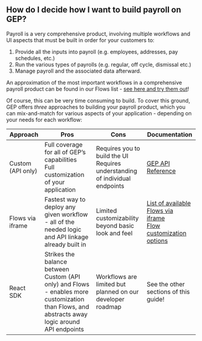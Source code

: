 ## How do I decide how I want to build payroll on GEP?

Payroll is a very comprehensive product, involving multiple workflows and UI aspects that must be built in order for your customers to:

1. Provide all the inputs into payroll (e.g. employees, addresses, pay schedules, etc.)
2. Run the various types of payrolls (e.g. regular, off cycle, dismissal etc.)
3. Manage payroll and the associated data afterward.

An approximation of the most important workflows in a comprehensive payroll product can be found in our Flows list - [see here and try them out](https://docs.gusto.com/embedded-payroll/docs/flow-types)!

Of course, this can be very time consuming to build. To cover this ground, GEP offers _three_ approaches to building your payroll product, which you can mix-and-match for various aspects of your application - depending on your needs for each workflow:

| Approach          | Pros                                                                                                                                           | Cons                                                                            | Documentation                                                                                                                                                                                |
| ----------------- | ---------------------------------------------------------------------------------------------------------------------------------------------- | ------------------------------------------------------------------------------- | -------------------------------------------------------------------------------------------------------------------------------------------------------------------------------------------- |
| Custom (API only) | Full coverage for all of GEP’s capabilities<br/>Full customization of your application                                                         | Requires you to build the UI<br/>Requires understanding of individual endpoints | [GEP API Reference](https://docs.gusto.com/embedded-payroll/reference)                                                                                                                       |
| Flows via iframe  | Fastest way to deploy any given workflow - all of the needed logic and API linkage already built in                                            | Limited customizability beyond basic look and feel                              | [List of available Flows via iframe](https://docs.gusto.com/embedded-payroll/docs/flow-types)<br/>[Flow customization options](https://docs.gusto.com/embedded-payroll/docs/customize-flows) |
| React SDK         | Strikes the balance between Custom (API only) and Flows - enables more customization than Flows, and abstracts away logic around API endpoints | Workflows are limited but planned on our developer roadmap                      | See the other sections of this guide!                                                                                                                                                        |
